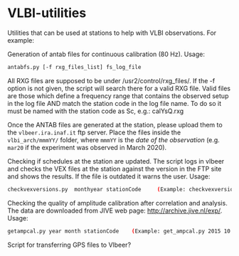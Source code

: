 # VLBI-utilities
Utilities that can be used at stations to help with VLBI observations. For example:


Generation of antab files for continuous calibration (80 Hz). Usage:

```bash
antabfs.py [-f rxg_files_list] fs_log_file
```
All RXG files are supposed to be under /usr2/control/rxg_files/. If the -f option is not given, the script
will search there for a valid RXG file. Valid files are those which define a frequency range that contains 
the observed setup in the log file AND match the station code in the log file name. To do so it must be
named with the station code as Sc, e.g.:
calYsQ.rxg

Once the ANTAB files are generated at the station, please upload them to the `vlbeer.ira.inaf.it` ftp server. Place the files inside the `vlbi_arch/mmmYY/` folder, where `mmmYY` is the *date of the observation* (e.g. `mar20` if the experiment was observed in March 2020).


Checking if schedules at the station are updated. The script logs in vlbeer and checks the VEX files at the station against the version in the FTP site and shows the results. If the file is outdated it warns the user. Usage:

```bash
checkvexversions.py  monthyear stationCode     (Example: checkvexversions.py oct15 Ys)
```

Checking the quality of amplitude calibration after correlation and analysis. The data are downloaded from JIVE web page: http://archive.jive.nl/exp/. Usage:

```bash
getampcal.py year month stationCode    (Example: get_ampcal.py 2015 10 YS)
```

Script for transferring GPS files to Vlbeer?

